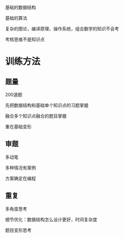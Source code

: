 基础的数据结构

基础的算法

复杂的图论，编译原理，操作系统，组合数学的知识不会考

考核思维不是知识点

# 训练方法

## 题量

200道题

先把数据结构和基础单个知识点的习题掌握

融合多个知识点融合的题目掌握

重在基础变形

## 审题

多动笔

多种情况有案例

方案确定在编程

## 重复

多角度思考

细节优化：数据结构怎么设计更好，时间复杂度

题目变形思考